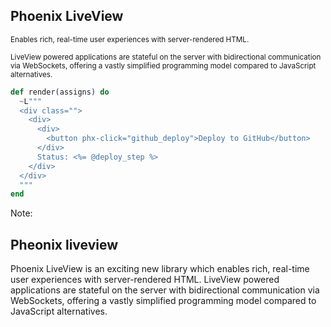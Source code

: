 ## Phoenix LiveView

<small>Enables rich, real-time user experiences with server-rendered HTML.</small>

<small>LiveView powered applications are stateful on the server with bidirectional communication via WebSockets, offering a vastly simplified programming model compared to JavaScript alternatives. </small>

```elixir
def render(assigns) do
  ~L"""
  <div class="">
    <div>
      <div>
        <button phx-click="github_deploy">Deploy to GitHub</button>
      </div>
      Status: <%= @deploy_step %>
    </div>
  </div>
  """
end
```


Note:

## Pheonix liveview 

 Phoenix LiveView is an exciting new library which enables rich, real-time user experiences with server-rendered HTML. LiveView powered applications are stateful on the server with bidirectional communication via WebSockets, offering a vastly simplified programming model compared to JavaScript alternatives. 
